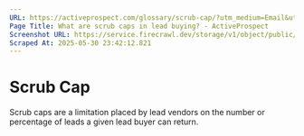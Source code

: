 ```yaml
---
URL: https://activeprospect.com/glossary/scrub-cap/?utm_medium=Email&utm_source=Website&utm_campaign=AP-Email-InsideCBM-Nov
Page Title: What are scrub caps in lead buying? - ActiveProspect
Screenshot URL: https://service.firecrawl.dev/storage/v1/object/public/media/screenshot-dfed8919-3eae-4d17-ab54-f99e7a7c9c0a.png
Scraped At: 2025-05-30 23:42:12.821
---
```

# Scrub Cap

Scrub caps are a limitation placed by lead vendors on the number or percentage of leads a given lead buyer can return.


